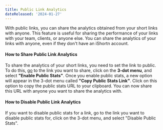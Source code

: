 ```yaml
---
title: Public Link Analytics
dateReleased: '2024-01-27'
---
```


With public links, you can share the analytics obtained from your short links with anyone. This feature is useful for sharing the performance of your links with your team, clients, or anyone else. You can share the analytics of your links with anyone, even if they don't have an iShortn account.

#### How to Share Public Link Analytics
To share the analytics of your short links, you need to set the link to public. To do this, [go](https://ishortn.ink/dashboard) to the link you want to share, click on the **3-dot menu**, and select __"Enable Public Stats"__. Once you enable public stats, a new option will appear in the 3-dot menu called __"Copy Public Stats Link"__. Click on this option to copy the public stats URL to your clipboard. You can now share this URL with anyone you want to share the analytics with.

#### How to Disable Public Link Analytics
If you want to disable public stats for a link, go to the link you want to disable public stats for, click on the 3-dot menu, and select "Disable Public Stats".